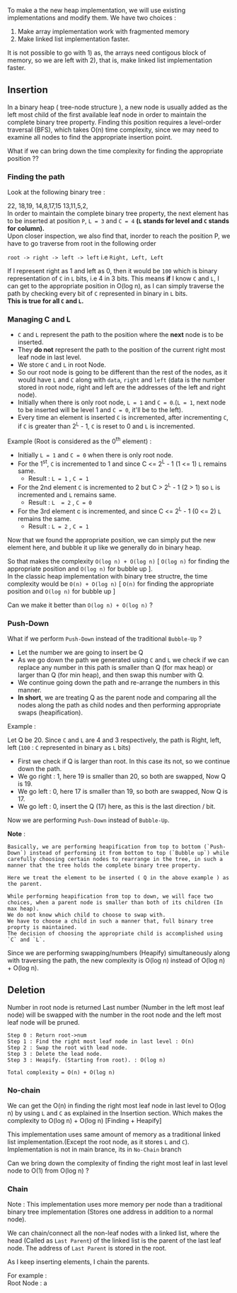 To make a the new heap implementation, we will use existing implementations and modify them.
We have two choices : 
1) Make array implementation work with fragmented memory
2) Make linked list implementation faster.

It is not possible to go with 1) as, the arrays need contigous block of memory, so we are left with 2), that is, make linked list implementation faster.

## Insertion

In a binary heap ( tree-node structure ), a new node is usually added as the left most child of the first available leaf node in order to maintain the complete binary tree property. 
Finding this position requires a level-order traversal (BFS), which takes O(n) time complexity, since we may need to examine all nodes to find the appropriate insertion point.

What if we can bring down the time complexity for finding the appropriate position ??

### Finding the path
Look at the following binary tree :

22, 18,19, 14,8,17,15  13,11,5,2,<br>
In order to maintain the complete binary tree property, the next element has to be inserted at position `P`, `L = 3` and `C = 4` **(`L` stands for level and `C` stands for column).**<br>
Upon closer inspection, we also find that, inorder to reach the position P, we have to go traverse from root in the following order 

`root -> right -> left -> left` i.e `Right, Left, Left` 

If I represent right as 1 and left as 0, then it would be `100` which is binary representation of `C` in `L` bits, i.e 4 in 3 bits.
This means **if** I know `C` and `L`, I can get to the appropriate position in O(log n), as I can simply traverse the path by checking every bit of `C` represented in binary in `L` bits.<br>
**This is true for all `C` and `L`.**

### Managing C and L
- `C` and `L` represent the path to the position where the **next** node is to be inserted.
- They **do not** represent the path to the position of the current right most leaf node in last level.
- We store `C` and `L` in root Node.
- So our root node is going to be different than the rest of the nodes, as it would have `L` and `C` along with `data`, `right` and `left` (data is the number stored in root node, right and left are the addresses of the left and right node).
- Initially when there is only root node, `L = 1` and `C = 0`.(`L = 1`, next node to be inserted will be level 1 and `C = 0`, it'll be to the left).
- Every time an element is inserted `C` is incremented, after incrementing `C`, if `C` is greater than 2<sup>L</sup> - 1, `C` is reset to 0 and `L` is incremented.

Example (Root is considered as the 0<sup>th</sup> element) :
- Initially `L = 1` and `C = 0` when there is only root node.
- For the 1<sup>st</sup>, `C` is incremented to 1 and since C <= 2<sup>L</sup> - 1 (1 <= 1) `L` remains same.
    + Result : `L = 1` , `C = 1`
- For the 2nd element `C` is incremented to 2 but C > 2<sup>L</sup> - 1 (2 > 1) so `L` is incremented and `L` remains same.
    + Result : `L  = 2` , `C = 0`
- For the 3rd element c is incremented, and since C <= 2<sup>L</sup> - 1 (0 <= 2) `L` remains the same.
    + Result : `L = 2` , `C = 1`

Now that we found the appropriate position, we can simply put the new element here, and bubble it up like we generally do in binary heap.

So that makes the complexity `O(log n) + O(log n)` [ `O(log n)` for finding the appropriate position and `O(log n)` for bubble up ].<br>
In the classic heap implementation with binary tree structre, the time complexity would be `O(n) + O(log n)` [ `O(n)` for finding the appropriate position and `O(log n)` for bubble up ]

Can we make it better than `O(log n) + O(log n)` ?

### Push-Down
What if we perform `Push-Down` instead of the traditional `Bubble-Up` ? 

- Let the number we are going to insert be Q
- As we go down the path we generated using `C` and `L` we check if we can replace any number in this path is smaller than Q (for max heap) or larger than Q (for min heap), and then swap this number with Q.
- We continue going down the path and re-arrange the numbers in this manner.
- **In short**, we are treating Q as the parent node and comparing all the nodes along the path as child nodes and then performing appropriate swaps (heapification).

Example : 

Let Q be 20.
Since `C` and `L` are 4 and 3 respectively, the path is Right, left, left (`100` : `C` represented in binary as `L` bits)
- First we check if Q is larger than root.
In this case its not, so we continue down the path.
- We go right : 1, here 19 is smaller than 20, so both are swapped, Now Q is 19.
- We go left  : 0, here 17 is smaller than 19, so both are swapped, Now Q is 17.
- We go left  : 0, insert the Q (17) here, as this is the last direction / bit.

Now we are performing `Push-Down` instead of `Bubble-Up`.

**Note** :

    Basically, we are performing heapification from top to bottom (`Push-Down`) instead of performing it from bottom to top (`Bubble up`) while carefully choosing certain nodes to rearrange in the tree, in such a manner that the tree holds the complete binary tree property.

    Here we treat the element to be inserted ( Q in the above example ) as the parent.

    While performing heapification from top to down, we will face two choices, when a parent node is smaller than both of its children (In max heap).
    We do not know which child to choose to swap with.
    We have to choose a child in such a manner that, full binary tree proprty is maintained.
    The decision of choosing the appropriate child is accomplished using `C` and `L`.

Since we are performing swapping/numbers (Heapify) simultaneously along with traversing the path, the new complexity is O(log n) instead of O(log n) + O(log n).

## Deletion
Number in root node is returned
Last number (Number in the left most leaf node) will be swapped with the number in the root node and the left most leaf node will be pruned.

    Step 0 : Return root->num 
    Step 1 : Find the right most leaf node in last level : O(n)
    Step 2 : Swap the root with lead node.
    Step 3 : Delete the lead node.
    Step 3 : Heapify. (Starting from root). : O(log n)

    Total complexity = O(n) + O(log n)

### No-chain
We can get the O(n) in finding the right most leaf node in last level to O(log n) by using `L` and `C` as explained in the Insertion section.
Which makes the complexity to O(log n) + O(log n) [Finding + Heapify]

This implementation uses same amount of memory as a traditional linked list implementation.(Except the root node, as it stores `L` and `C`).<br>
Implementation is not in main brance, its in `No-Chain` branch

Can we bring down the complexity of finding the right most leaf in last level node to O(1) from O(log n) ?

### Chain
Note : This implementation uses more memory per node than a traditional binary tree implementation (Stores one address in addition to a normal node).

We can chain/connect all the non-leaf nodes with a linked list, where the head (Called as `Last Parent`) of the linked list is the parent of the last leaf node.
The address of `Last Parent` is stored in the root.

As I keep inserting elements, I chain the parents.

For example :<br>
Root Node : a